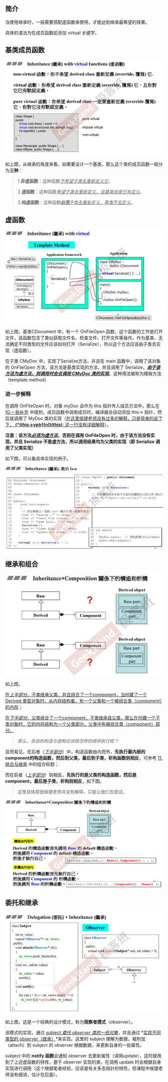 ## 简介

当使用继承时，一般需要搭配虚函数来使用，才能达到继承最希望的效果。

具体的语法为在成员函数前添加 virtual 关键字。

## 基类成员函数

![1679290882146](image/1679290882146.png)

如上图，从继承的角度来看，如果要设计一个基类，那么这个类的成员函数一般分为**三种**：

> 1.**非虚函数**：这种函数<u>*不希望子类去重新定义它*</u>。
>
> 2.**虚函数**：这种函数<u>*希望子类去重新定义，且基类自身已有定义*</u>。
>
> 3.**纯虚函数**：这种函数<u>**必须**子类去重新定义，基类不去定义</u>。

## 虚函数

![1679291465497](image/1679291465497.png)

如上图，基类CDocument 中，有一个 OnFileOpen 函数，这个函数的工作是打开文件，该函数包含了类似获取文件名、检查文件、打开文件等操作。作为基类，无法确定不同类型的文件应该如何打开（Serialize），所以这个方法应该由子类去实现（虚函数）。

在子类 CMyDoc 中，实现了Serialize方法，并且在 main 函数中，调用了该对象的 OnFileOpen 方法，该方法是基类实现的方法，并且调用了 Serialize，<u>***由于该方法为虚方法，则调用时会去调用 CMyDoc 类的实现***</u>。这种用法被称为模板方法（template method）

### 进一步解释

在调用 OnFileOpen 时，对象 myDoc 会作为 this 指针传入成员方法中，那么在 [10.一些补充](10.一些补充) 中提到，成员函数中调用成员时，编译器会自动添加 this-> 指针，然后就调用了 MyDoc 类的实现（<u>在这里侯捷老师没有过多的解释，只是简单的说了下， **(*(this->vptr)[n])(this)**; 这一行没有详细解释</u>）。

**注意：该方法<u>*必须为虚方法*</u>，否则在调用 OnFileOpen 时，由于该方法没有实现，并且 Serialize 不是虚方法，所以调用结果均为父类的实现（即 Serialize 调用了父类实现）**

如下图，可以看具体实现的例子。

![1679291881658](image/1679291881658.png)

## 继承和组合

![image-20230320224149507](image/image-20230320224149507.png)

如上图，

<u>在*上半部分*，子类继承父类，并且组合了一个component，当创建了一个 Derived 类型对象时，从内存结构看，有一个父类和一个被组合类（component）的内存</u>；

<u>在*下半部分*，父类组合了一个component，子类继承自父类，那么在创建一个子类对象时，它的内存结构为一个父类部分，父类中有被组合类（component）部分。</u>

> *那么，各自的构造与虚构应该按怎样的顺序执行呢？*

显而易见，在后者（<u>*下半部分*</u>）中，构造函数由内而外，**先执行最内层的component的构造函数，然后到父类，最后到子类，析构函数则相反**，可参考 [11.组合与继承](11.组合与继承) 中的组合标题；

而在前者（<u>*上半部分*</u>）则相反，**先执行的是父类的构造函数，然后是component，最后是子类，析构则相反**，如下图。

> 这里具体原因侯捷老师并没有解释，只是让我们去尝试。

![image-20230320224953466](image/image-20230320224953466.png)

## 委托和继承

![image-20230320225452504](image/image-20230320225452504.png)

如上图，这是一个经典的设计模式，称为**观察者模式**（observer）。

该模式的实现，通过 <u>*subject 委托 observer 类的一些对象*</u>，并且通过 *<u>实现不同类型的 observer（继承）</u>*来实现。这里的 subject 理解为数据，被附加（attach）到 subject 的 observer 根据数据，来更新自身的一些属性。

subject 中的 **notify 函数**会通知 observer 去更新属性（调用update），这时就用到了上述虚函数的特性，基于 observer 实现的类，在调用 update 时会根据自身实现进行调用（这个根据笔者经验，应该是有关多态指针的特性，但课程中侯捷老师没有细讲，估计在后面）。